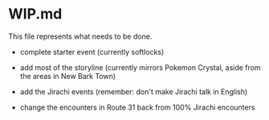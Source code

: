 # WIP.md

This file represents what needs to be done.

- complete starter event (currently softlocks)

- add most of the storyline (currently mirrors Pokemon Crystal, aside from the areas in New Bark Town)

- add the Jirachi events (remember: don't make Jirachi talk in English)

- change the encounters in Route 31 back from 100% Jirachi encounters
